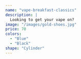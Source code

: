 ```yaml
---
name: "vape-breakfast-classics"
description: |
  Looking to get your vape on?
image: "/images/gold-shoes.jpg"
price: 70
colors:
  - "Blue"
  - "Black"
shape: "Cylinder"
---
```

